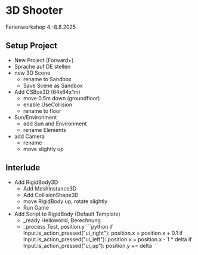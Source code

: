 # 3D Shooter
Ferienworkshop 4.-8.8.2025

## Setup Project
- New Project (Forward+)
- Sprache auf DE stellen
- new 3D Scene
  - rename to Sandbox 
  - Save Scene as Sandbox
- Add CSBox3D (64x64x1m)
  - move 0.5m down (groundfloor)
  - enable UseCollision
  - rename to floor
- Sun/Environment
  - add Sun and Environment
  - rename Elements
- add Camera
  - rename
  - move slightly up
 
## Interlude
- Add RigidBody3D
  - Add MeshInstance3D
  - Add CollisionShape3D
  - move RigidBody up, rotate slightly
  - Run Game
- Add Script to RigidBody (Default Template)
  - _ready Helloworld, Berechnung
  - _process Test, position.y
´´´python
if Input.is_action_pressed("ui_right"):
		position.x = position.x + 0.1
	if Input.is_action_pressed("ui_left"):
		position.x = position.x - 1 * delta
	if Input.is_action_pressed("ui_up"):
		position.y += delta
´´´
   
